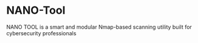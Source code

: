 # NANO-Tool
NANO TOOL is a smart and modular Nmap-based scanning utility built for cybersecurity professionals
